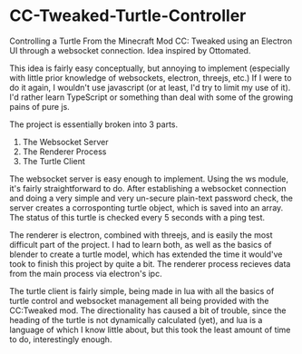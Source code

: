 # CC-Tweaked-Turtle-Controller
Controlling a Turtle From the Minecraft Mod CC: Tweaked using an Electron UI through a websocket connection. Idea inspired by Ottomated.

This idea is fairly easy conceptually, but annoying to implement (especially with little prior knowledge of websockets, electron, threejs, etc.)
If I were to do it again, I wouldn't use javascript (or at least, I'd try to limit my use of it). I'd rather learn TypeScript or something than deal with some of the growing pains of pure js.

The project is essentially broken into 3 parts.
1. The Websocket Server
2. The Renderer Process
3. The Turtle Client

The websocket server is easy enough to implement. Using the ws module, it's fairly straightforward to do. After establishing a websocket connection and doing a very simple and very un-secure plain-text password check, the server creates a corrosponting turtle object, which is saved into an array. The status of this turtle is checked every 5 seconds with a ping test.

The renderer is electron, combined with threejs, and is easily the most difficult part of the project. I had to learn both, as well as the basics of blender to create a turtle model, which has extended the time it would've took to finish this project by quite a bit. The renderer process recieves data from the main process via electron's ipc.

The turtle client is fairly simple, being made in lua with all the basics of turtle control and websocket management all being provided with the CC:Tweaked mod. The directionality has caused a bit of trouble, since the heading of the turtle is not dynamically calculated (yet), and lua is a language of which I know little about, but this took the least amount of time to do, interestingly enough.
